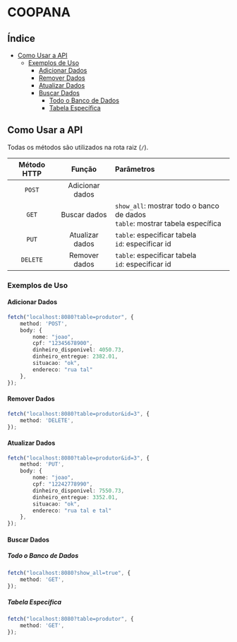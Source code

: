 # COOPANA <!-- omit in toc -->

## Índice <!-- omit in toc -->

- [Como Usar a API](#como-usar-a-api)
  - [Exemplos de Uso](#exemplos-de-uso)
    - [Adicionar Dados](#adicionar-dados)
    - [Remover Dados](#remover-dados)
    - [Atualizar Dados](#atualizar-dados)
    - [Buscar Dados](#buscar-dados)
      - [Todo o Banco de Dados](#todo-o-banco-de-dados)
      - [Tabela Específica](#tabela-específica)

## Como Usar a API

Todas os métodos são utilizados na rota raiz (`/`).

| Método HTTP | Função          | Parâmetros                                                                        |
| :---------: | :-------------: | :-------------------------------------------------------------------------------- |
| `POST`      | Adicionar dados |                                                                                   |
| `GET`       | Buscar dados    | `show_all`: mostrar todo o banco de dados<br />`table`: mostrar tabela específica |
| `PUT`       | Atualizar dados | `table`: especificar tabela<br />`id`: especificar id                             |
| `DELETE`    | Remover dados   | `table`: especificar tabela<br />`id`: especificar id                             |

### Exemplos de Uso

#### Adicionar Dados

```ts
fetch("localhost:8080?table=produtor", {
    method: 'POST',
    body: {
        nome: "joao",
        cpf: "12345678900",
        dinheiro_disponivel: 4050.73,
        dinheiro_entregue: 2382.01,
        situacao: "ok",
        endereco: "rua tal"
    },
});
```

#### Remover Dados

```ts
fetch("localhost:8080?table=produtor&id=3", {
    method: 'DELETE',
});
```

#### Atualizar Dados

```ts
fetch("localhost:8080?table=produtor&id=3", {
    method: 'PUT',
    body: {
        nome: "joao",
        cpf: "12242778990",
        dinheiro_disponivel: 7550.73,
        dinheiro_entregue: 3352.01,
        situacao: "ok",
        endereco: "rua tal e tal"
    },
});
```

#### Buscar Dados

##### Todo o Banco de Dados

```ts
fetch("localhost:8080?show_all=true", {
    method: 'GET',
});
```

##### Tabela Específica

```ts
fetch("localhost:8080?table=produtor", {
    method: 'GET',
});
```
